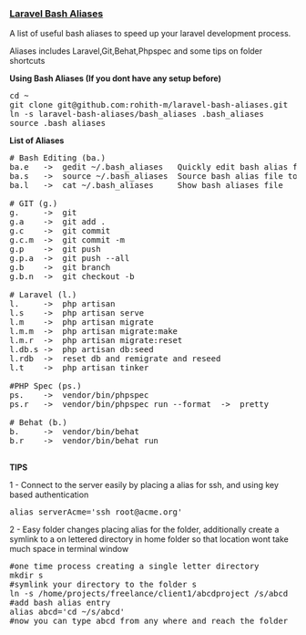 <u>

### Laravel Bash Aliases
</u>

A list of useful bash aliases to speed up your laravel development process.

Aliases includes Laravel,Git,Behat,Phpspec and some tips on folder shortcuts

**Using Bash Aliases (If you dont have any setup before)**

<pre>
cd ~
git clone git@github.com:rohith-m/laravel-bash-aliases.git
ln -s laravel-bash-aliases/bash_aliases .bash_aliases
source .bash_aliases
</pre>

**List of Aliases**
<pre>
# Bash Editing (ba.)
ba.e   ->  gedit ~/.bash_aliases   Quickly edit bash alias file
ba.s   ->  source ~/.bash_aliases  Source bash alias file to get new aliases loaded after editing
ba.l   ->  cat ~/.bash_aliases     Show bash aliases file

# GIT (g.)
g.     ->  git
g.a    ->  git add .
g.c    ->  git commit
g.c.m  ->  git commit -m
g.p    ->  git push
g.p.a  ->  git push --all
g.b    ->  git branch
g.b.n  ->  git checkout -b

# Laravel (l.)
l.     ->  php artisan
l.s    ->  php artisan serve
l.m    ->  php artisan migrate
l.m.m  ->  php artisan migrate:make
l.m.r  ->  php artisan migrate:reset
l.db.s ->  php artisan db:seed
l.rdb  ->  reset db and remigrate and reseed
l.t    ->  php artisan tinker

#PHP Spec (ps.)
ps.    ->  vendor/bin/phpspec
ps.r   ->  vendor/bin/phpspec run --format  ->  pretty

# Behat (b.)
b.     ->  vendor/bin/behat
b.r    ->  vendor/bin/behat run

</pre>

**TIPS**

1 - Connect to the server easily by placing a alias for ssh, and using key based authentication

<pre>
alias serverAcme='ssh root@acme.org'
</pre>

2 - Easy folder changes placing alias for the folder, additionally create a symlink to a on lettered directory in home folder so that location wont take much space in terminal window

<pre>
#one time process creating a single letter directory
mkdir s
#symlink your directory to the folder s
ln -s /home/projects/freelance/client1/abcdproject /s/abcd
#add bash alias entry
alias abcd='cd ~/s/abcd'
#now you can type abcd from any where and reach the folder
</pre>


